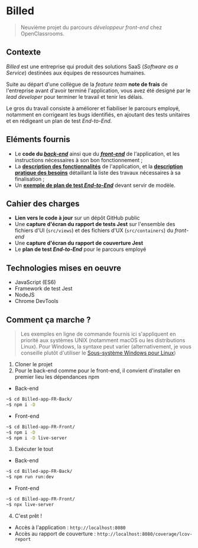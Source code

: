 # Billed

> Neuvième projet du parcours _développeur front-end_ chez OpenClassrooms.

## Contexte

_Billed_ est une entreprise qui produit des solutions SaaS (_Software as a Service_) destinées aux équipes de ressources humaines.

Suite au départ d'une collègue de la _feature team_ **note de frais** de l'entreprise avant d'avoir terminé l'application, vous avez été designé par le _lead developer_ pour terminer le travail et tenir les délais.

Le gros du travail consiste à améliorer et fiabiliser le parcours employé, notamment en corrigeant les bugs identifiés, en ajoutant des tests unitaires et en rédigeant un plan de test _End-to-End_.

## Eléments fournis

- Le **code du [_back-end_](https://github.com/OpenClassrooms-Student-Center/Billed-app-FR-back)** ainsi que du **[_front-end_](https://github.com/OpenClassrooms-Student-Center/Billed-app-FR-Front)** de l'application, et les instructions nécessaires à son bon fonctionnement ;
- La **[description des fonctionnalités](https://course.oc-static.com/projects/DA+JSR_P9/Billed+-+Description+des+fonctionnalite%CC%81s.pdf)** de l'application, et la **[description pratique des besoins](https://course.oc-static.com/projects/DA+JSR_P9/Billed+-+Description+pratique+des+besoins+.pdf)** détaillant la liste des travaux nécessaires à sa finalisation ;
- Un [**exemple de plan de test _End-to-End_**](https://course.oc-static.com/projects/DA+JSR_P9/Billed+-+E2E+parcours+administrateur.docx) devant servir de modèle.

## Cahier des charges

- **Lien vers le code à jour** sur un dépôt GitHub public
- Une **capture d'écran du rapport de tests Jest** sur l'ensemble des fichiers d'UI (`src/views`) et des fichiers d'UX (`src/containers`) du _front-end_
- Une **capture d'écran du rapport de couverture Jest**
- Le **plan de test _End-to-End_** pour le parcours employé

## Technologies mises en oeuvre

- JavaScript (ES6)
- Framework de test Jest
- NodeJS
- Chrome DevTools

## Comment ça marche ?

> Les exemples en ligne de commande fournis ici s'appliquent en priorité aux systèmes UNIX (notamment macOS ou les distributions Linux). Pour Windows, la syntaxe peut varier (alternativement, je vous conseille plutôt d'utiliser le [Sous-système Windows pour Linux](https://docs.microsoft.com/fr-fr/windows/wsl/install))

1. Cloner le projet
2. Pour le back-end comme pour le front-end, il convient d'installer en premier lieu les dépendances npm

  - Back-end

  ```bash
  ~$ cd Billed-app-FR-Back/
  ~$ npm i -D
  ```

  - Front-end

  ```bash
  ~$ cd Billed-app-FR-Front/
  ~$ npm i -D
  ~$ npm i -D live-server
  ```

3. Exécuter le tout

  - Back-end

  ```bash
  ~$ cd Billed-app-FR-Back/
  ~$ npm run run:dev
  ```

  - Front-end

  ```bash
  ~$ cd Billed-app-FR-Front/
  ~$ npx live-server
  ```

4. C'est prêt !

  - Accès à l'application : `http://localhost:8080`
  - Accès au rapport de couverture : `http://localhost:8080/coverage/lcov-report`
